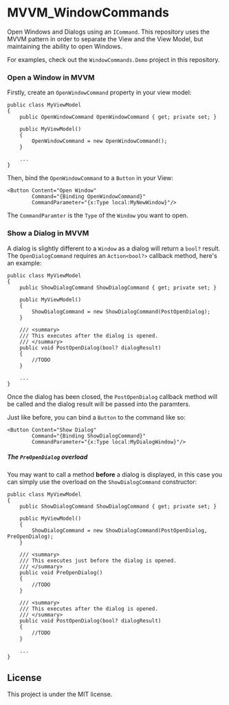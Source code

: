 # MVVM_WindowCommands
Open Windows and Dialogs using an `ICommand`. This repository uses the MVVM pattern in order to separate the View and the View Model, but maintaining the ability to open Windows.

For examples, check out the `WindowCommands.Demo` project in this repository.

### Open a Window in MVVM
Firstly, create an `OpenWindowCommand` property in your view model:

```
public class MyViewModel
{
    public OpenWindowCommand OpenWindowCommand { get; private set; }

    public MyViewModel()
    {
        OpenWindowCommand = new OpenWindowCommand();
    }

    ...
}
```

Then, bind the `OpenWindowCommand` to a `Button` in your View:

```
<Button Content="Open Window"
        Command="{Binding OpenWindowCommand}"
        CommandParameter="{x:Type local:MyNewWindow}"/>
```

The `CommandParamter` is the `Type` of the `Window` you want to open.

### Show a Dialog in MVVM
A dialog is slightly different to a `Window` as a dialog will return a `bool?` result. The `OpenDialogCommand` requires an `Action<bool?>` callback method, here's an example:

```
public class MyViewModel
{
    public ShowDialogCommand ShowDialogCommand { get; private set; }

    public MyViewModel()
    {
        ShowDialogCommand = new ShowDialogCommand(PostOpenDialog);
    }

    /// <summary>
    /// This executes after the dialog is opened.
    /// </summary>
    public void PostOpenDialog(bool? dialogResult)
    {
        //TODO
    }
    
    ...
}
```

Once the dialog has been closed, the `PostOpenDialog` callback method will be called and the dialog result will be passed into the paramters.

Just like before, you can bind a `Button` to the command like so:

```
<Button Content="Show Dialog"
        Command="{Binding ShowDialogCommand}"
        CommandParameter="{x:Type local:MyDialogWindow}"/>
```

##### The `PreOpenDialog` overload
You may want to call a method **before** a dialog is displayed, in this case you can simply use the overload on the `ShowDialogCommand` constructor:

```
public class MyViewModel
{
    public ShowDialogCommand ShowDialogCommand { get; private set; }

    public MyViewModel()
    {
        ShowDialogCommand = new ShowDialogCommand(PostOpenDialog, PreOpenDialog);
    }

    /// <summary>
    /// This executes just before the dialog is opened.
    /// </summary>
    public void PreOpenDialog()
    {
        //TODO
    }
    
    /// <summary>
    /// This executes after the dialog is opened.
    /// </summary>
    public void PostOpenDialog(bool? dialogResult)
    {
        //TODO
    }
    
    ...
}
```

## License

This project is under the MIT license.